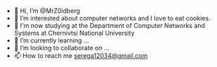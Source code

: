 - 👋 Hi, I’m @MrZ0idberg
- 👀 I’m interested about computer networks and I love to eat cookies.
- 🌱 I'm now studying at the Department of Computer Networks and Systems at Chernivtsi National University
- 🌱 I’m currently learning ...
- 💞️ I’m looking to collaborate on ...
- 📫 How to reach me serega12034@gmail.com

<!---
MrZ0idberg/MrZ0idberg is a ✨ special ✨ repository because its `README.md` (this file) appears on your GitHub profile.
You can click the Preview link to take a look at your changes.
--->
